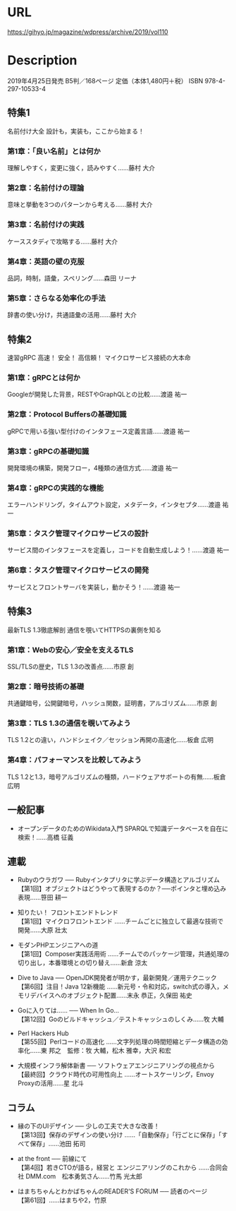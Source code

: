 # URL
https://gihyo.jp/magazine/wdpress/archive/2019/vol110

# Description
2019年4月25日発売
B5判／168ページ
定価（本体1,480円＋税）
ISBN 978-4-297-10533-4

## 特集1
名前付け大全
設計も，実装も，ここから始まる！

### 第1章：「良い名前」とは何か
理解しやすく，変更に強く，読みやすく……藤村 大介

### 第2章：名前付けの理論
意味と挙動を3つのパターンから考える……藤村 大介

### 第3章：名前付けの実践
ケーススタディで攻略する……藤村 大介

### 第4章：英語の壁の克服
品詞，時制，語彙，スペリング……森田 リーナ

### 第5章：さらなる効率化の手法
辞書の使い分け，共通語彙の活用……藤村 大介

## 特集2
速習gRPC
高速！ 安全！ 高信頼！ マイクロサービス接続の大本命

### 第1章：gRPCとは何か
Googleが開発した背景，RESTやGraphQLとの比較……渡邉 祐一

### 第2章：Protocol Buffersの基礎知識
gRPCで用いる強い型付けのインタフェース定義言語……渡邉 祐一

### 第3章：gRPCの基礎知識
開発環境の構築，開発フロー，4種類の通信方式……渡邉 祐一

### 第4章：gRPCの実践的な機能
エラーハンドリング，タイムアウト設定，メタデータ，インタセプタ……渡邉 祐一

### 第5章：タスク管理マイクロサービスの設計
サービス間のインタフェースを定義し，コードを自動生成しよう！……渡邉 祐一

### 第6章：タスク管理マイクロサービスの開発
サービスとフロントサーバを実装し，動かそう！……渡邉 祐一

## 特集3
最新TLS 1.3徹底解剖
通信を覗いてHTTPSの裏側を知る

### 第1章：Webの安心／安全を支えるTLS
SSL/TLSの歴史，TLS 1.3の改善点……市原 創

### 第2章：暗号技術の基礎
共通鍵暗号，公開鍵暗号，ハッシュ関数，証明書，アルゴリズム……市原 創

### 第3章：TLS 1.3の通信を覗いてみよう
TLS 1.2との違い，ハンドシェイク／セッション再開の高速化……板倉 広明

### 第4章：パフォーマンスを比較してみよう
TLS 1.2と1.3，暗号アルゴリズムの種類，ハードウェアサポートの有無……板倉 広明

## 一般記事
- オープンデータのためのWikidata入門
SPARQLで知識データベースを自在に検索！……高橋 征義

## 連載
- Rubyのウラガワ ── Rubyインタプリタに学ぶデータ構造とアルゴリズム  
【第1回】オブジェクトはどうやって表現するのか？──ポインタと埋め込み表現……笹田 耕一

- 知りたい！ フロントエンドトレンド  
【第1回】マイクロフロントエンド ……チームごとに独立して最適な技術で開発……大原 壯太

- モダンPHPエンジニアへの道  
【第1回】Composer実践活用術 ……チームでのパッケージ管理，共通処理の切り出し，本番環境との切り替え……新倉 涼太

- Dive to Java ── OpenJDK開発者が明かす，最新開発／運用テクニック  
【第6回】注目！Java 12新機能 ……新元号・令和対応，switch式の導入，メモリデバイスへのオブジェクト配置……末永 恭正，久保田 祐史

- Goに入りては…… ── When In Go...  
【第12回】Goのビルドキャッシュ／テストキャッシュのしくみ……牧 大輔

- Perl Hackers Hub  
【第55回】Perlコードの高速化 ……文字列処理の時間短縮とデータ構造の効率化……東 邦之　監修：牧 大輔，松木 雅幸，大沢 和宏

- 大規模インフラ解体新書 ── ソフトウェアエンジニアリングの視点から  
【最終回】クラウド時代の可用性向上 ……オートスケーリング，Envoy Proxyの活用……星 北斗

## コラム
- 縁の下のUIデザイン ── 少しの工夫で大きな改善！  
【第13回】保存のデザインの使い分け ……「自動保存」「行ごとに保存」「すべて保存」……池田 拓司

- at the front ── 前線にて  
【第4回】若きCTOが語る，経営と エンジニアリングのこれから ……合同会社 DMM.com　松本勇気さん……竹馬 光太郎

- はまちちゃんとわかばちゃんのREADER'S FORUM ── 読者のページ  
【第61回】……はまちや2，竹原
